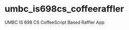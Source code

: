 umbc_is698cs_coffeeraffler
==========================

UMBC IS 698 CS CoffeeScript Based Raffler App

